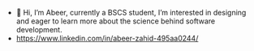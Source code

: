 - 👋 Hi, I’m Abeer, currently a BSCS student, I’m interested in designing and eager to learn more about the science behind software development.
- https://www.linkedin.com/in/abeer-zahid-495aa0244/
